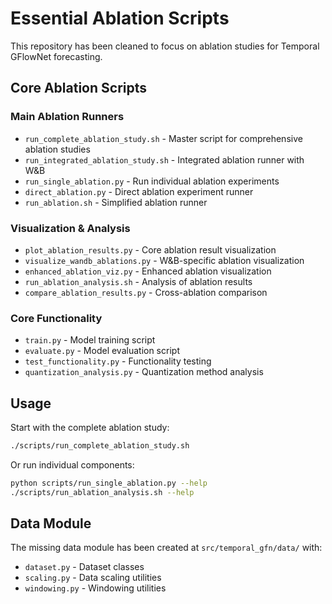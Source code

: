 # Essential Ablation Scripts

This repository has been cleaned to focus on ablation studies for Temporal GFlowNet forecasting.

## Core Ablation Scripts

### Main Ablation Runners
- `run_complete_ablation_study.sh` - Master script for comprehensive ablation studies
- `run_integrated_ablation_study.sh` - Integrated ablation runner with W&B
- `run_single_ablation.py` - Run individual ablation experiments
- `direct_ablation.py` - Direct ablation experiment runner
- `run_ablation.sh` - Simplified ablation runner

### Visualization & Analysis
- `plot_ablation_results.py` - Core ablation result visualization
- `visualize_wandb_ablations.py` - W&B-specific ablation visualization
- `enhanced_ablation_viz.py` - Enhanced ablation visualization
- `run_ablation_analysis.sh` - Analysis of ablation results
- `compare_ablation_results.py` - Cross-ablation comparison

### Core Functionality
- `train.py` - Model training script
- `evaluate.py` - Model evaluation script
- `test_functionality.py` - Functionality testing
- `quantization_analysis.py` - Quantization method analysis

## Usage

Start with the complete ablation study:
```bash
./scripts/run_complete_ablation_study.sh
```

Or run individual components:
```bash
python scripts/run_single_ablation.py --help
./scripts/run_ablation_analysis.sh --help
```

## Data Module

The missing data module has been created at `src/temporal_gfn/data/` with:
- `dataset.py` - Dataset classes
- `scaling.py` - Data scaling utilities  
- `windowing.py` - Windowing utilities
